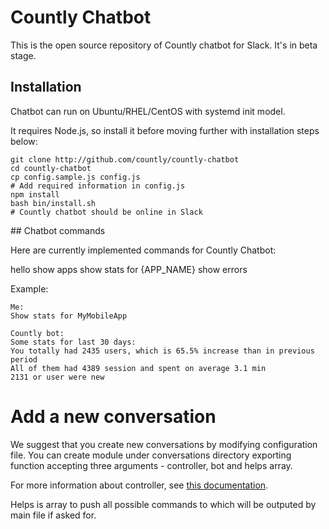 # Countly Chatbot
This is the open source repository of Countly chatbot for Slack. It's in beta stage. 

## Installation
Chatbot can run on Ubuntu/RHEL/CentOS with systemd init model.

It requires Node.js, so install it before moving further with installation steps below:

```
git clone http://github.com/countly/countly-chatbot
cd countly-chatbot
cp config.sample.js config.js
# Add required information in config.js
npm install
bash bin/install.sh
# Countly chatbot should be online in Slack
```

## Chatbot commands 

Here are currently implemented commands for Countly Chatbot: 

hello
show apps
show stats for {APP_NAME}
show errors

Example: 

```
Me: 
Show stats for MyMobileApp

Countly bot: 
Some stats for last 30 days:
You totally had 2435 users, which is 65.5% increase than in previous period
All of them had 4389 session and spent on average 3.1 min
2131 or user were new
```

# Add a new conversation
We suggest that you create new conversations by modifying configuration file. You can create module under conversations directory exporting function accepting three arguments - controller, bot and helps array.

For more information about controller, see [this documentation](https://github.com/howdyai/botkit/blob/master/docs/readme.md#matching-patterns-and-keywords-with-hears).

Helps is array to push all possible commands to which will be outputed by main file if asked for.

